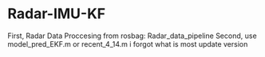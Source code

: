 # Radar-IMU-KF

First, Radar Data Proccesing from rosbag: Radar_data_pipeline
Second, use model_pred_EKF.m or recent_4_14.m
i forgot what is most update version
